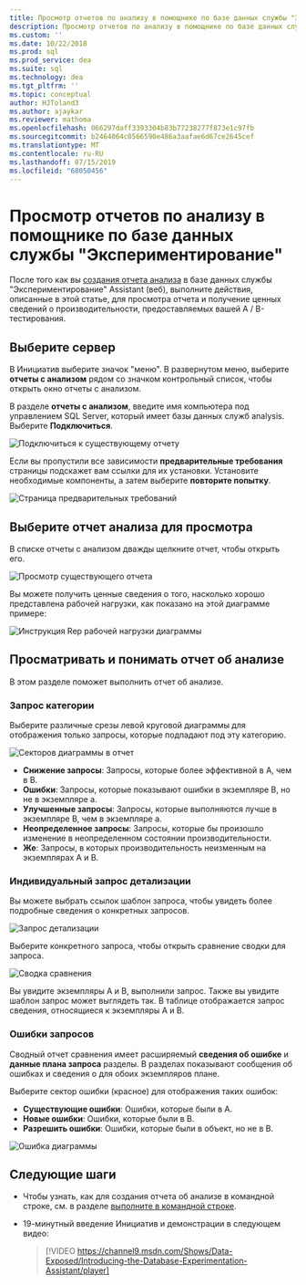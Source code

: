 ```yaml
---
title: Просмотр отчетов по анализу в помощнике по базе данных службы "Экспериментирование" для обновления до SQL Server
description: Просмотр отчетов по анализу в помощнике по базе данных службы "Экспериментирование"
ms.custom: ''
ms.date: 10/22/2018
ms.prod: sql
ms.prod_service: dea
ms.suite: sql
ms.technology: dea
ms.tgt_pltfrm: ''
ms.topic: conceptual
author: HJToland3
ms.author: ajaykar
ms.reviewer: mathoma
ms.openlocfilehash: 066297daff3393304b83b77238277f873e1c97fb
ms.sourcegitcommit: b2464064c0566590e486a3aafae6d67ce2645cef
ms.translationtype: MT
ms.contentlocale: ru-RU
ms.lasthandoff: 07/15/2019
ms.locfileid: "68050456"
---
```

# <a name="view-analysis-reports-in-database-experimentation-assistant"></a>Просмотр отчетов по анализу в помощнике по базе данных службы "Экспериментирование"

После того как вы [создания отчета анализа](database-experimentation-assistant-create-report.md) в базе данных службы "Экспериментирование" Assistant (веб), выполните действия, описанные в этой статье, для просмотра отчета и получение ценных сведений о производительности, предоставляемых вашей A / B-тестирования.

## <a name="select-a-server"></a>Выберите сервер

В Инициатив выберите значок "меню". В развернутом меню, выберите **отчеты с анализом** рядом со значком контрольный список, чтобы открыть окно отчеты с анализом.

В разделе **отчеты с анализом**, введите имя компьютера под управлением SQL Server, который имеет базы данных служб analysis. Выберите **Подключиться**. 

![Подключиться к существующему отчету](./media/database-experimentation-assistant-view-report/dea-view-report-connect.png)

Если вы пропустили все зависимости **предварительные требования** страницы подскажет вам ссылки для их установки. Установите необходимые компоненты, а затем выберите **повторите попытку**.

![Страница предварительных требований](./media/database-experimentation-assistant-view-report/dea-view-report-prereq.png)

## <a name="select-an-analysis-report-to-view"></a>Выберите отчет анализа для просмотра

В списке отчеты с анализом дважды щелкните отчет, чтобы открыть его.

![Просмотр существующего отчета](./media/database-experimentation-assistant-view-report/dea-view-report-view-existing.png)

Вы можете получить ценные сведения о того, насколько хорошо представлена рабочей нагрузки, как показано на этой диаграмме примере:

![Инструкция Rep рабочей нагрузки диаграммы](./media/database-experimentation-assistant-view-report/dea-view-report-workload-compare.png)

## <a name="view-and-understand-the-analysis-report"></a>Просматривать и понимать отчет об анализе

В этом разделе поможет выполнить отчет об анализе.

### <a name="query-categories"></a>Запрос категории

Выберите различные срезы левой круговой диаграммы для отображения только запросы, которые подпадают под эту категорию.

![Секторов диаграммы в отчет](./media/database-experimentation-assistant-view-report/dea-view-report-pie-slices.png)

- **Снижение запросы**: Запросы, которые более эффективной в А, чем в B.  
- **Ошибки**: Запросы, которые показывают ошибки в экземпляре B, но не в экземпляре а.  
- **Улучшенные запросы**: Запросы, которые выполняются лучше в экземпляре B, чем в экземпляре а.  
- **Неопределенное запросы**: Запросы, которые бы произошло изменение в неопределенном состоянии производительности.  
- **Же**: Запросы, в которых производительность неизменным на экземплярах A и B.

### <a name="individual-query-drill-down"></a>Индивидуальный запрос детализации

Вы можете выбрать ссылок шаблон запроса, чтобы увидеть более подробные сведения о конкретных запросов.

![Запрос детализации](./media/database-experimentation-assistant-view-report/dea-view-report-drilldown.png)

Выберите конкретного запроса, чтобы открыть сравнение сводки для запроса.

![Сводка сравнения](./media/database-experimentation-assistant-view-report/dea-view-report-comparison-summary.png)

Вы увидите экземпляры A и B, выполнили запрос. Также вы увидите шаблон запрос может выглядеть так. В таблице отображается запрос сведения, относящиеся к экземпляры A и B.

### <a name="error-queries"></a>Ошибки запросов

Сводный отчет сравнения имеет расширяемый **сведения об ошибке** и **данные плана запроса** разделы. В разделах показывают сообщения об ошибках и сведения о для обоих экземпляров плане.

Выберите сектор ошибки (красное) для отображения таких ошибок:
- **Существующие ошибки**: Ошибки, которые были в A.
- **Новые ошибки**: Ошибки, которые были в B.
- **Разрешить ошибки**: Ошибки, которые были в объект, но не в B.

![Ошибка диаграммы](./media/database-experimentation-assistant-view-report/dea-view-report-error-charts.png)

## <a name="next-steps"></a>Следующие шаги

- Чтобы узнать, как для создания отчета об анализе в командной строке, см. в разделе [выполните в командной строке](database-experimentation-assistant-run-command-prompt.md).

- 19-минутный введение Инициатив и демонстрации в следующем видео:

  > [!VIDEO https://channel9.msdn.com/Shows/Data-Exposed/Introducing-the-Database-Experimentation-Assistant/player]

